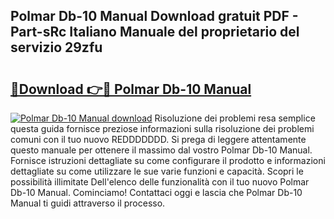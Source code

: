 ## Polmar Db-10 Manual Download gratuit PDF - Part-sRc Italiano Manuale del proprietario del servizio 29zfu

# <h2><a href="http://dfgyet.blite.top/?on=Polmar+Db-10+Manual">🔗Download 👉🔴 Polmar Db-10 Manual</a></h2>

[![Polmar Db-10 Manual download](https://i.imgur.com/lujVjoI.png)](http://dfgyet.blite.top/?on=Polmar+Db-10+Manual)
Risoluzione dei problemi resa semplice questa guida fornisce preziose informazioni sulla risoluzione dei problemi comuni con il tuo nuovo REDDDDDDD. Si prega di leggere attentamente questo manuale per ottenere il massimo dal vostro Polmar Db-10 Manual. Fornisce istruzioni dettagliate su come configurare il prodotto e informazioni dettagliate su come utilizzare le sue varie funzioni e capacità. Scopri le possibilità illimitate Dell'elenco delle funzionalità con il tuo nuovo Polmar Db-10 Manual. Cominciamo! Contattaci oggi e lascia che Polmar Db-10 Manual ti guidi attraverso il processo.
